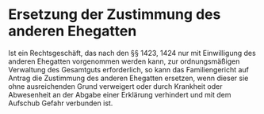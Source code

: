# Ersetzung der Zustimmung des anderen Ehegatten

Ist ein Rechtsgeschäft, das nach den §§ 1423, 1424 nur mit Einwilligung des anderen Ehegatten vorgenommen werden kann, zur ordnungsmäßigen Verwaltung des Gesamtguts erforderlich, so kann das Familiengericht auf Antrag die Zustimmung des anderen Ehegatten ersetzen, wenn dieser sie ohne ausreichenden Grund verweigert oder durch Krankheit oder Abwesenheit an der Abgabe einer Erklärung verhindert und mit dem Aufschub Gefahr verbunden ist.